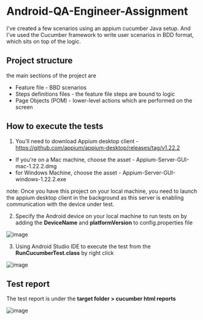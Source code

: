 # Android-QA-Engineer-Assignment

I've created a few scenarios using an appium cucumber Java setup.
And I've used the Cucumber framework to write user scenarios in BDD format, which sits on top of the logic.

## Project structure
the main sections of the project are 
- Feature file - BBD scenarios 
- Steps definitions files - the feature file steps are bound to logic
- Page Objects (POM) - lower-level actions which are performed on the screen


## How to execute the tests
1. You'll need to download Appium desktop client - https://github.com/appium/appium-desktop/releases/tag/v1.22.2
- If you're on a Mac machine, choose the asset - Appium-Server-GUI-mac-1.22.2.dmg
- for Windows Machine, choose the asset - Appium-Server-GUI-windows-1.22.2.exe

note: Once you have this project on your local machine, you need to launch the appium desktop client in the background as this server is enabling communication with the device under test.

2. Specify the Android device on your local machine to run tests on by adding the **DeviceName** and **platformVersion** to config.properties file

![image](https://user-images.githubusercontent.com/20359959/161900571-a0b86291-d269-4880-8dbc-1be23213e9f8.png)

3. Using Android Studio IDE to execute the test from the **RunCucumberTest.class** by right click 

![image](https://user-images.githubusercontent.com/20359959/161893714-52b17b81-2405-4441-95ea-91deed0122c5.png)

## Test report
The test report is under the **target folder > cucumber html reports**

![image](https://user-images.githubusercontent.com/20359959/161901813-9c1259cd-8962-4b7c-876e-4dd5ba0bc533.png)


